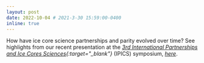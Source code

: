 ```yaml
---
layout: post
date: 2022-10-04 # 2021-3-30 15:59:00-0400
inline: true
---
```


How have ice core science partnerships and parity evolved over time? See highlights from our recent presentation at the <i>[3rd International Partnerships and Ice Cores Sciences](https://indico.psi.ch/event/6697/){:target="\_blank"}</i> (IPICS) symposium, <i>[here](/assets/pdf/Osman_IPICS_2022.pdf)</i>.
